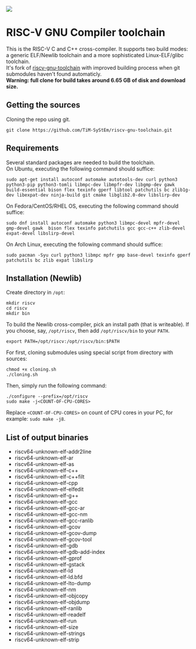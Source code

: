 ![](https://upload.wikimedia.org/wikipedia/commons/thumb/9/9a/RISC-V-logo.svg/2560px-RISC-V-logo.svg.png)
# RISC-V GNU Compiler toolchain
This is the RISC-V C and C++ cross-compiler. It supports two build modes: a generic ELF/Newlib toolchain and a more sophisticated Linux-ELF/glibc toolchain.\
It's fork of [riscv-gnu-toolchain](https://github.com/riscv-collab/riscv-gnu-toolchain) with improved building process when git submodules haven't found automaticly.\
**Warning: full clone for build takes around 6.65 GB of disk and download size.**
## Getting the sources
Cloning the repo using git.
```
git clone https://github.com/TiM-SyStEm/riscv-gnu-toolchain.git
```
## Requirements
Several standard packages are needed to build the toolchain.\
On Ubuntu, executing the following command should suffice:
```
sudo apt-get install autoconf automake autotools-dev curl python3 python3-pip python3-tomli libmpc-dev libmpfr-dev libgmp-dev gawk build-essential bison flex texinfo gperf libtool patchutils bc zlib1g-dev libexpat-dev ninja-build git cmake libglib2.0-dev libslirp-dev
```
On Fedora/CentOS/RHEL OS, executing the following command should suffice:
```
sudo dnf install autoconf automake python3 libmpc-devel mpfr-devel gmp-devel gawk  bison flex texinfo patchutils gcc gcc-c++ zlib-devel expat-devel libslirp-devel
```
On Arch Linux, executing the following command should suffice:
```
sudo pacman -Syu curl python3 libmpc mpfr gmp base-devel texinfo gperf patchutils bc zlib expat libslirp
```
## Installation (Newlib)
Create directory in `/opt`:
```
mkdir riscv
cd riscv
mkdir bin
```
To build the Newlib cross-compiler, pick an install path (that is writeable). If you choose, say, `/opt/riscv`, then add `/opt/riscv/bin` to your `PATH`. 
```
export PATH=/opt/riscv:/opt/riscv/bin:$PATH
```
For first, cloning submodules using special script from directory with sources:
```
chmod +x cloning.sh
./cloning.sh
```
Then, simply run the following command:
```
./configure --prefix=/opt/riscv
sudo make -j<COUNT-OF-CPU-CORES>
```
Replace `<COUNT-OF-CPU-CORES>` on count of CPU cores in your PC, for example: `sudo make -j8`.
## List of output binaries
* riscv64-unknown-elf-addr2line
* riscv64-unknown-elf-ar
* riscv64-unknown-elf-as
* riscv64-unknown-elf-c++
* riscv64-unknown-elf-c++filt
* riscv64-unknown-elf-cpp
* riscv64-unknown-elf-elfedit
* riscv64-unknown-elf-g++
* riscv64-unknown-elf-gcc
* riscv64-unknown-elf-gcc-ar
* riscv64-unknown-elf-gcc-nm
* riscv64-unknown-elf-gcc-ranlib
* riscv64-unknown-elf-gcov
* riscv64-unknown-elf-gcov-dump
* riscv64-unknown-elf-gcov-tool
* riscv64-unknown-elf-gdb
* riscv64-unknown-elf-gdb-add-index
* riscv64-unknown-elf-gprof
* riscv64-unknown-elf-gstack
* riscv64-unknown-elf-ld
* riscv64-unknown-elf-ld.bfd
* riscv64-unknown-elf-lto-dump
* riscv64-unknown-elf-nm
* riscv64-unknown-elf-objcopy
* riscv64-unknown-elf-objdump
* riscv64-unknown-elf-ranlib
* riscv64-unknown-elf-readelf
* riscv64-unknown-elf-run
* riscv64-unknown-elf-size
* riscv64-unknown-elf-strings
* riscv64-unknown-elf-strip
